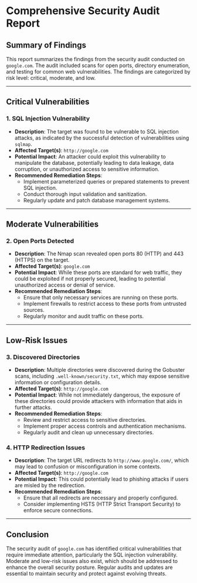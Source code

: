 # Comprehensive Security Audit Report

## Summary of Findings

This report summarizes the findings from the security audit conducted on `google.com`. The audit included scans for open ports, directory enumeration, and testing for common web vulnerabilities. The findings are categorized by risk level: critical, moderate, and low.

---

## Critical Vulnerabilities

### 1. SQL Injection Vulnerability
- **Description**: The target was found to be vulnerable to SQL injection attacks, as indicated by the successful detection of vulnerabilities using `sqlmap`.
- **Affected Target(s)**: `http://google.com`
- **Potential Impact**: An attacker could exploit this vulnerability to manipulate the database, potentially leading to data leakage, data corruption, or unauthorized access to sensitive information.
- **Recommended Remediation Steps**:
  - Implement parameterized queries or prepared statements to prevent SQL injection.
  - Conduct thorough input validation and sanitization.
  - Regularly update and patch database management systems.

---

## Moderate Vulnerabilities

### 2. Open Ports Detected
- **Description**: The Nmap scan revealed open ports 80 (HTTP) and 443 (HTTPS) on the target.
- **Affected Target(s)**: `google.com`
- **Potential Impact**: While these ports are standard for web traffic, they could be exploited if not properly secured, leading to potential unauthorized access or denial of service.
- **Recommended Remediation Steps**:
  - Ensure that only necessary services are running on these ports.
  - Implement firewalls to restrict access to these ports from untrusted sources.
  - Regularly monitor and audit traffic on these ports.

---

## Low-Risk Issues

### 3. Discovered Directories
- **Description**: Multiple directories were discovered during the Gobuster scans, including `.well-known/security.txt`, which may expose sensitive information or configuration details.
- **Affected Target(s)**: `http://google.com`
- **Potential Impact**: While not immediately dangerous, the exposure of these directories could provide attackers with information that aids in further attacks.
- **Recommended Remediation Steps**:
  - Review and restrict access to sensitive directories.
  - Implement proper access controls and authentication mechanisms.
  - Regularly audit and clean up unnecessary directories.

### 4. HTTP Redirection Issues
- **Description**: The target URL redirects to `http://www.google.com/`, which may lead to confusion or misconfiguration in some contexts.
- **Affected Target(s)**: `http://google.com`
- **Potential Impact**: This could potentially lead to phishing attacks if users are misled by the redirection.
- **Recommended Remediation Steps**:
  - Ensure that all redirects are necessary and properly configured.
  - Consider implementing HSTS (HTTP Strict Transport Security) to enforce secure connections.

---

## Conclusion

The security audit of `google.com` has identified critical vulnerabilities that require immediate attention, particularly the SQL injection vulnerability. Moderate and low-risk issues also exist, which should be addressed to enhance the overall security posture. Regular audits and updates are essential to maintain security and protect against evolving threats.